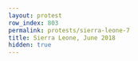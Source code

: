 ```yaml
---
layout: protest
row_index: 803
permalink: protests/sierra-leone-7
title: Sierra Leone, June 2018
hidden: true
---
```


